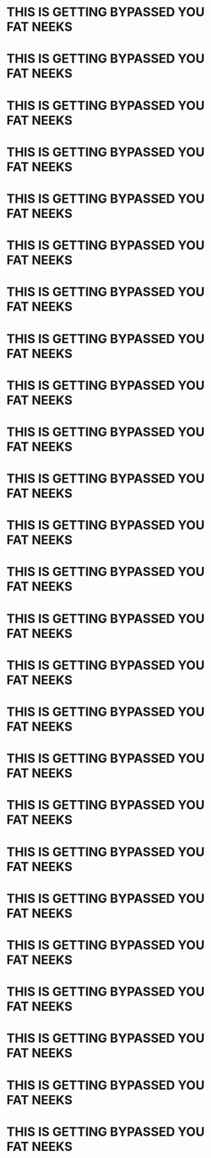 # THIS IS GETTING BYPASSED YOU FAT NEEKS
# THIS IS GETTING BYPASSED YOU FAT NEEKS
# THIS IS GETTING BYPASSED YOU FAT NEEKS
# THIS IS GETTING BYPASSED YOU FAT NEEKS
# THIS IS GETTING BYPASSED YOU FAT NEEKS
# THIS IS GETTING BYPASSED YOU FAT NEEKS
# THIS IS GETTING BYPASSED YOU FAT NEEKS
# THIS IS GETTING BYPASSED YOU FAT NEEKS
# THIS IS GETTING BYPASSED YOU FAT NEEKS
# THIS IS GETTING BYPASSED YOU FAT NEEKS
# THIS IS GETTING BYPASSED YOU FAT NEEKS
# THIS IS GETTING BYPASSED YOU FAT NEEKS
# THIS IS GETTING BYPASSED YOU FAT NEEKS
# THIS IS GETTING BYPASSED YOU FAT NEEKS
# THIS IS GETTING BYPASSED YOU FAT NEEKS
# THIS IS GETTING BYPASSED YOU FAT NEEKS
# THIS IS GETTING BYPASSED YOU FAT NEEKS
# THIS IS GETTING BYPASSED YOU FAT NEEKS
# THIS IS GETTING BYPASSED YOU FAT NEEKS
# THIS IS GETTING BYPASSED YOU FAT NEEKS
# THIS IS GETTING BYPASSED YOU FAT NEEKS
# THIS IS GETTING BYPASSED YOU FAT NEEKS
# THIS IS GETTING BYPASSED YOU FAT NEEKS
# THIS IS GETTING BYPASSED YOU FAT NEEKS
# THIS IS GETTING BYPASSED YOU FAT NEEKS
